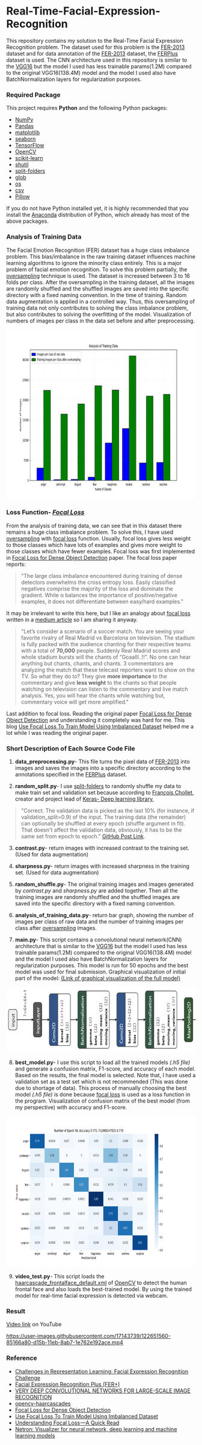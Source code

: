 # Real-Time-Facial-Expression-Recognition
This repository contains my solution to the Real-Time Facial Expression Recognition problem. The dataset used for this problem is the [FER-2013](https://www.kaggle.com/c/challenges-in-representation-learning-facial-expression-recognition-challenge/data) dataset and for data annotation of the [FER-2013](https://www.kaggle.com/c/challenges-in-representation-learning-facial-expression-recognition-challenge/data) dataset, the [FERPlus](https://github.com/microsoft/FERPlus) dataset is used. The CNN architecture used in this repository is similar to the [VGG16](https://arxiv.org/pdf/1409.1556.pdf) but the model I used has less trainable params(1.2M) compared to the original VGG16(138.4M) model and the model I used also have BatchNormalization layers for regularization purposes.

### Required Package
This project requires **Python** and the following Python packages:
- [NumPy](https://www.numpy.org/)
- [Pandas](https://pandas.pydata.org/)
- [matplotlib](https://matplotlib.org/)
- [seaborn](https://seaborn.pydata.org/)
- [TensorFlow](https://www.tensorflow.org/)
- [OpenCV](https://opencv.org/)
- [scikit-learn](https://scikit-learn.org/stable/)
- [shutil](https://docs.python.org/3/library/shutil.html)
- [split-folders](https://pypi.org/project/split-folders)
- [glob](https://docs.python.org/3/library/glob.html)
- [os](https://docs.python.org/3/library/os.html)
- [csv](https://docs.python.org/3/library/csv.html)
- [Pillow](https://pypi.org/project/Pillow/2.2.1)

If you do not have Python installed yet, it is highly recommended that you install the [Anaconda](https://www.anaconda.com/) distribution of Python, which already has most of the above packages. 

### Analysis of Training Data
The Facial Emotion Recognition (FER) dataset has a huge class imbalance problem. This bias/imbalance in the raw training dataset influences machine learning algorithms to ignore the minority class entirely. This is a major problem of facial emotion recognition. To solve this problem partially, the [oversampling](https://en.wikipedia.org/wiki/Oversampling_and_undersampling_in_data_analysis) technique is used. The dataset is increased between 3 to 16 folds per class. After the oversampling in the training dataset, all the images are randomly shuffled and the shuffled images are saved into the specific directory with a fixed naming convention. In the time of training. Random data augmentation is applied in a controlled way. Thus, this oversampling of training data not only contributes to solving the class imbalance problem, but also contributes to solving the overfitting of the model. Visualization of numbers of images per class in the data set before and after preprocessing.
<p align="center">
  <img src="images/analysis_of_training_data.png" height=450>
</p>


### Loss Function- ***[Focal Loss](https://arxiv.org/pdf/1708.02002.pdf)***
From the analysis of training data, we can see that in this dataset there remains a huge class imbalance problem. To solve this, I have used [oversampling](https://en.wikipedia.org/wiki/Oversampling_and_undersampling_in_data_analysis) with [focal loss](https://arxiv.org/pdf/1708.02002.pdf) function. Usually, focal loss gives less weight to those classes which have lots of examples and gives more weight to those classes which have fewer examples. Focal loss was first implemented in [Focal Loss for Dense Object Detection](https://arxiv.org/pdf/1708.02002.pdf) paper. The focal loss paper reports:

>"The large class imbalance encountered during training of dense detectors overwhelms the cross entropy loss. Easily classified negatives comprise the majority of the loss and dominate the gradient. While α balances the importance of positive/negative examples, it does not differentiate between easy/hard examples."

It may be irrelevant to write this here, but I like an analogy about [focal loss](https://arxiv.org/pdf/1708.02002.pdf) written in a [medium article](https://medium.com/visionwizard/understanding-focal-loss-a-quick-read-b914422913e7) so I am sharing it anyway. 

>"Let’s consider a scenario of a soccer match. You are seeing your favorite rivalry of Real Madrid vs Barcelona on television. The stadium is fully packed with the audience chanting for their respective teams with a total of **70,000** people. Suddenly Real Madrid scores and whole stadium bursts will the chants of “Goaalll..!!”. No one can hear anything but chants, chants, and chants. 3 commentators are analyzing the match that these telecast reporters want to show on the TV. So what they do to? They give **more importance** to the commentary and give **less weight** to the chants so that people watching on television can listen to the commentary and live match analysis. Yes, you will hear the chants while watching but, commentary voice will get more amplified."

Last addition to focal loss. Reading the original paper [Focal Loss for Dense Object Detection](https://arxiv.org/pdf/1708.02002.pdf) and understanding it completely was hard for me. This blog [Use Focal Loss To Train Model Using Imbalanced Dataset](https://leimao.github.io/blog/Focal-Loss-Explained/) helped me a lot while I was reading the original paper. 

### Short Description of Each Source Code File
1. **data_preprocessing.py**- This file turns the pixel data of [FER-2013](https://www.kaggle.com/c/challenges-in-representation-learning-facial-expression-recognition-challenge/data) into images and saves the images into a specific directory according to the annotations specified in the [FERPlus](https://github.com/microsoft/FERPlus) dataset.

2. **random_split.py**- I use [split-folders](https://pypi.org/project/split-folders) to randomly shuffle my data to make train set and validation set because according to [François Chollet](https://fchollet.com/), creator and project lead of [Keras- Deep learning library](https://keras.io/),

>"Correct. The validation data is picked as the last 10% (for instance, if validation_split=0.9) of the input. The training data (the remainder) can optionally be shuffled at every epoch (shuffle argument in fit). That doesn't affect the validation data, obviously, it has to be the same set from epoch to epoch." [GitHub Post Link](https://github.com/keras-team/keras/issues/597).  

3. **contrast.py**- return images with increased contrast to the training set. (Used for data augmentation)

4. **sharpness.py**- return images with increased sharpness in the training set. (Used for data augmentation)

5. **random_shuffle.py**- The original training images and images generated by *contrast.py* and *sharpness.py* are added together. Then all the training images are randomly shuffled and the shuffled images are saved into the specific directory with a fixed naming convention.

6. **analysis_of_training_data.py**- return bar graph, showing the number of images per class of raw data and the number of training images per class after [oversampling](https://en.wikipedia.org/wiki/Oversampling_and_undersampling_in_data_analysis) images.

7. **main.py**- This script contains a convolutional neural network(CNN) architecture that is similar to the [VGG16](https://arxiv.org/pdf/1409.1556.pdf) but the model I used has less trainable params(1.2M) compared to the original VGG16(138.4M) model and the model I used also have BatchNormalization layers for regularization purposes. This model is run for 50 epochs and the best model was used for final submission. Graphical visualization of initial part of the model: [(Link of graphical visualization of the full model)](https://github.com/Safayet-Khan/Real-Time-Facial-Expression-Recognition/blob/main/images/model.png)  
<p align="center">
  <img src="images/part_of_model.png" height=175>
</p>

8. **best_model.py**- I use this script to load all the trained models *(.h5 file)* and generate a confusion matrix, F1-score, and accuracy of each model. Based on the results, the final model is selected. Note that, I have used a validation set as a test set which is not recommended (This was done due to shortage of data). This process of manually choosing the best model *(.h5 file)* is done because [focal loss](https://arxiv.org/pdf/1708.02002.pdf) is used as a loss function in the program. Visualization of confusion matrix of the best model (from my perspective) with accuracy and F1-score. 
<p align="center">
  <img src="images/confusion_matrix.png" height=400>
</p>

9. **video_test.py**- This script loads the [haarcascade_frontalface_default.xml](https://github.com/opencv/opencv/tree/master/data/haarcascades) of [OpenCV](https://opencv.org/) to detect the human frontal face and also loads the best-trained model. By using the trained model for real-time facial expression is detected via webcam. 

### Result
[Video link](https://www.youtube.com/watch?v=9d_tforOtl0) on YouTube

https://user-images.githubusercontent.com/17143739/122651560-85166a80-d15b-11eb-8ab7-1e762e192ace.mp4



### Reference
- [Challenges in Representation Learning: Facial Expression Recognition Challenge](https://www.kaggle.com/c/challenges-in-representation-learning-facial-expression-recognition-challenge/data)
- [Facial Expression Recognition Plus (FER+)](https://github.com/microsoft/FERPlus)
- [VERY DEEP CONVOLUTIONAL NETWORKS FOR LARGE-SCALE IMAGE RECOGNITION](https://arxiv.org/pdf/1409.1556.pdf)
- [opencv-haarcascades](https://github.com/opencv/opencv/tree/master/data/haarcascades)
- [Focal Loss for Dense Object Detection](https://arxiv.org/pdf/1708.02002.pdf)
- [Use Focal Loss To Train Model Using Imbalanced Dataset](https://leimao.github.io/blog/Focal-Loss-Explained/)
- [Understanding Focal Loss —A Quick Read](https://medium.com/visionwizard/understanding-focal-loss-a-quick-read-b914422913e7)
- [Netron: Visualizer for neural network, deep learning and machine learning models](https://github.com/lutzroeder/netron)
